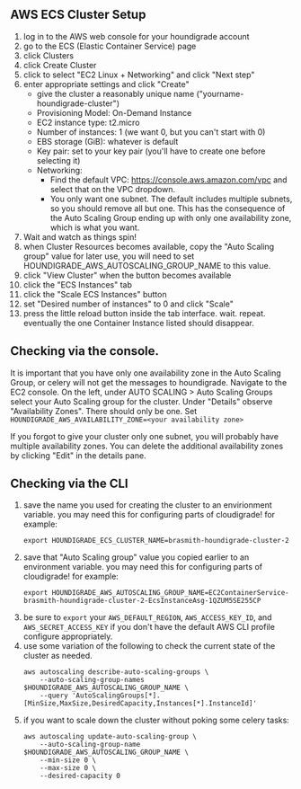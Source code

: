 ## AWS ECS Cluster Setup

1. log in to the AWS web console for your houndigrade account
1. go to the ECS (Elastic Container Service) page
1. click Clusters
1. click Create Cluster
1. click to select "EC2 Linux + Networking" and click "Next step"
1. enter appropriate settings and click "Create"
    - give the cluster a reasonably unique name ("yourname-houndigrade-cluster")
    - Provisioning Model: On-Demand Instance
    - EC2 instance type: t2.micro
    - Number of instances: 1 (we want 0, but you can't start with 0)
    - EBS storage (GiB): whatever is default
    - Key pair: set to your key pair (you'll have to create one before selecting it)
    - Networking:
        - Find the default VPC: https://console.aws.amazon.com/vpc and select that on the VPC dropdown.
        - You only want one subnet. The default includes multiple subnets, so you should remove all but one. This has the consequence of the Auto Scaling Group ending up with only one availability zone, which is what you want.
1. Wait and watch as things spin!
1. when Cluster Resources becomes available, copy the "Auto Scaling group" value for later use, you will need to set HOUNDIGRADE_AWS_AUTOSCALING_GROUP_NAME to this value.
1. click "View Cluster" when the button becomes available
1. click the "ECS Instances" tab
1. click the "Scale ECS Instances" button
1. set "Desired number of instances" to 0 and click "Scale"
1. press the little reload button inside the tab interface. wait. repeat. eventually the one Container Instance listed should disappear.

## Checking via the console.

It is important that you have only one availability zone in the Auto Scaling Group, or celery will not get the messages to houndigrade.
Navigate to the EC2 console. On the left, under AUTO SCALING > Auto Scaling Groups select your Auto Scaling group for the cluster. Under "Details" observe "Availability Zones". There should only be one.
Set ``HOUNDIGRADE_AWS_AVAILABILITY_ZONE=<your availability zone>``

If you forgot to give your cluster only one subnet, you will probably have multiple availability zones.
You can delete the additional availability zones by clicking "Edit" in the details pane. 

## Checking via the CLI

1. save the name you used for creating the cluster to an envirionment variable. you may need this for configuring parts of cloudigrade! for example:
    ```
    export HOUNDIGRADE_ECS_CLUSTER_NAME=brasmith-houndigrade-cluster-2
    ```
1. save that "Auto Scaling group" value you copied earlier to an environment variable. you may need this for configuring parts of cloudigrade! for example:
    ```
    export HOUNDIGRADE_AWS_AUTOSCALING_GROUP_NAME=EC2ContainerService-brasmith-houndigrade-cluster-2-EcsInstanceAsg-1QZUM5SE255CP
    ```
1. be sure to `export` your `AWS_DEFAULT_REGION`, `AWS_ACCESS_KEY_ID`, and `AWS_SECRET_ACCESS_KEY` if you don't have the default AWS CLI profile configure appropriately.
1. use some variation of the following to check the current state of the cluster as needed.
    ```
    aws autoscaling describe-auto-scaling-groups \
        --auto-scaling-group-names $HOUNDIGRADE_AWS_AUTOSCALING_GROUP_NAME \
        --query 'AutoScalingGroups[*].[MinSize,MaxSize,DesiredCapacity,Instances[*].InstanceId]'
    ```
1. if you want to scale down the cluster without poking some celery tasks:
    ```
    aws autoscaling update-auto-scaling-group \
        --auto-scaling-group-name $HOUNDIGRADE_AWS_AUTOSCALING_GROUP_NAME \
        --min-size 0 \
        --max-size 0 \
        --desired-capacity 0
    ```
